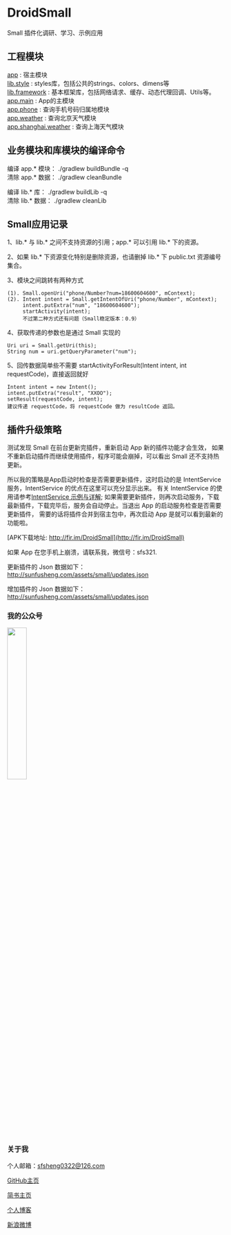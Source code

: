 # DroidSmall

Small 插件化调研、学习、示例应用

## 工程模块

[app](https://github.com/sfsheng0322/DroidSmall/tree/master/app) : 宿主模块  
[lib.style](https://github.com/sfsheng0322/DroidSmall/tree/master/lib.style) : styles库，包括公共的strings、colors、dimens等  
[lib.framework](https://github.com/sfsheng0322/DroidSmall/tree/master/lib.framework) : 基本框架库，包括网络请求、缓存、动态代理回调、Utils等。  
[app.main](https://github.com/sfsheng0322/DroidSmall/tree/master/app.main) : App的主模块  
[app.phone](https://github.com/sfsheng0322/DroidSmall/tree/master/app.phone) : 查询手机号码归属地模块  
[app.weather](https://github.com/sfsheng0322/DroidSmall/tree/master/app.weather) : 查询北京天气模块  
[app.shanghai.weather](https://github.com/sfsheng0322/DroidSmall/tree/master/app.shanghai.weather) : 查询上海天气模块  


## 业务模块和库模块的编译命令

编译 app.* 模块： ./gradlew buildBundle -q  
清除 app.* 数据： ./gradlew cleanBundle

编译 lib.* 库： ./gradlew buildLib -q  
清除 lib.* 数据： ./gradlew cleanLib

## Small应用记录

1、lib.* 与 lib.* 之间不支持资源的引用；app.* 可以引用 lib.* 下的资源。  

2、如果 lib.* 下资源变化特别是删除资源，也请删掉 lib.* 下 public.txt 资源编号集合。  

3、模块之间跳转有两种方式  

    (1). Small.openUri("phone/Number?num=18600604600", mContext);  
    (2). Intent intent = Small.getIntentOfUri("phone/Number", mContext);  
         intent.putExtra("num", "18600604600");  
         startActivity(intent);  
         不过第二种方式还有问题（Small稳定版本：0.9）  
         
4、获取传递的参数也是通过 Small 实现的  

    Uri uri = Small.getUri(this);  
    String num = uri.getQueryParameter("num");  
    
5、回传数据简单些不需要 startActivityForResult(Intent intent, int requestCode)，直接返回就好  

    Intent intent = new Intent();  
    intent.putExtra("result", "XXOO");  
    setResult(requestCode, intent);  
    建议传递 requestCode，将 requestCode 做为 resultCode 返回。  
    
## 插件升级策略

测试发现 Small 在前台更新完插件，重新启动 App 新的插件功能才会生效，
如果不重新启动插件而继续使用插件，程序可能会崩掉，可以看出 Small 还不支持热更新。

所以我的策略是App启动时检查是否需要更新插件，这时启动的是 IntentService 服务，IntentService 的优点在这里可以充分显示出来。
有关 IntentService 的使用请参考[IntentService 示例与详解](http://sunfusheng.com/android/2016/07/01/IntentService.html);
如果需要更新插件，则再次启动服务，下载最新插件，下载完毕后，服务会自动停止。当退出 App 的启动服务检查是否需要更新插件，
需要的话将插件合并到宿主包中，再次启动 App 是就可以看到最新的功能啦。

[APK下载地址: http://fir.im/DroidSmall](http://fir.im/DroidSmall)

如果 App 在您手机上崩溃，请联系我，微信号：sfs321.

更新插件的 Json 数据如下：  
http://sunfusheng.com/assets/small/updates.json

增加插件的 Json 数据如下：  
http://sunfusheng.com/assets/small/updates.json

### 我的公众号

<img src="/screenshots/微信公众号15.jpg" style="width: 30%;">

### 关于我

个人邮箱：sfsheng0322@126.com

[GitHub主页](https://github.com/sfsheng0322)

[简书主页](http://www.jianshu.com/users/88509e7e2ed1/latest_articles)

[个人博客](http://sunfusheng.com/)

[新浪微博](http://weibo.com/u/3852192525)